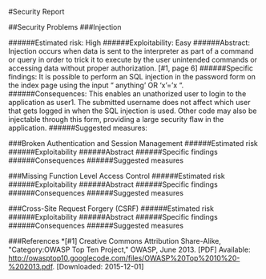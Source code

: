 #Security Report 


##Security Problems
###Injection

######Estimated risk: High
######Exploitability: Easy
######Abstract: Injection occurs when data is sent to the interpreter as part of a command or query in order to trick it to execute by the user unintended commands or accessing data without proper authorization. [#1, page 6]
######Specific findings: It is possible to perform an SQL injection in the password form on the index page using the input “ anything’ OR ‘x’=’x “. 
######Consequences: This enables an unathorized user to login to the application as user1. The submitted username does not affect which user that gets logged in when the SQL injection is used. Other code may also be injectable through this form, providing a large security flaw in the application. 
######Suggested measures: 

###Broken Authentication and Session Management
######Estimated risk
######Exploitability
######Abstract
######Specific findings
######Consequences
######Suggested measures

###Missing Function Level Access Control
######Estimated risk
######Exploitability
######Abstract
######Specific findings
######Consequences
######Suggested measures

###Cross-Site Request Forgery (CSRF)
######Estimated risk
######Exploitability
######Abstract
######Specific findings
######Consequences
######Suggested measures



###References
*[#1] 
Creative Commons Attribution Share-Alike, "Category:OWASP Top Ten Project," OWASP, June 2013. 
[PDF] Available: http://owasptop10.googlecode.com/files/OWASP%20Top%2010%20-%202013.pdf. 
[Downloaded: 2015-12-01]

